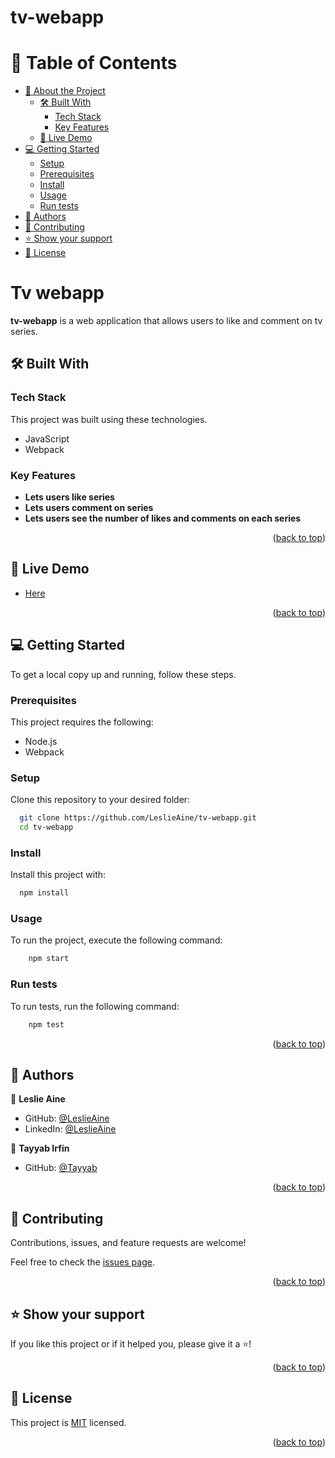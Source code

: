 # tv-webapp
<a name="readme-top"></a>

<!--
HOW TO USE:
This is an example of how you may give instructions on setting up your project locally.

Modify this file to match your project and remove sections that don't apply.

REQUIRED SECTIONS:
- Table of Contents
- About the Project
  - Built With
  - Live Demo
- Getting Started
- Authors
- Future Features
- Contributing
- Show your support
- Acknowledgements
- License

OPTIONAL SECTIONS:
- FAQ

After you're finished please remove all the comments and instructions!
-->

<!-- TABLE OF CONTENTS -->

# 📗 Table of Contents

- [📖 About the Project](#about-project)
  - [🛠 Built With](#built-with)
    - [Tech Stack](#tech-stack)
    - [Key Features](#key-features)
  - [🚀 Live Demo](#live-demo)
- [💻 Getting Started](#getting-started)
  - [Setup](#setup)
  - [Prerequisites](#prerequisites)
  - [Install](#install)
  - [Usage](#usage)
  - [Run tests](#run-tests)
- [👥 Authors](#authors)
- [🤝 Contributing](#contributing)
- [⭐️ Show your support](#support)
- [📝 License](#license)

<!-- PROJECT DESCRIPTION -->

# Tv webapp <a name="about-project"></a>

**tv-webapp** is a web application that allows users to like and comment on tv series.

## 🛠 Built With <a name="built-with"></a>

### Tech Stack <a name="tech-stack"></a>

This project was built using these technologies.

- JavaScript
- Webpack

<!-- Features -->

### Key Features <a name="key-features"></a>

- **Lets users like series**
- **Lets users comment on series**
- **Lets users see the number of likes and comments on each series**

<p align="right">(<a href="#readme-top">back to top</a>)</p>

<!-- LIVE DEMO -->

## 🚀 Live Demo <a name="live-demo"></a>

- [Here](https://LeslieAine.github.io/tv-webapp/)

<p align="right">(<a href="#readme-top">back to top</a>)</p>

<!-- GETTING STARTED -->

## 💻 Getting Started <a name="getting-started"></a>

To get a local copy up and running, follow these steps.

### Prerequisites

This project requires the following:

- Node.js
- Webpack

### Setup

Clone this repository to your desired folder:

```sh
  git clone https://github.com/LeslieAine/tv-webapp.git
  cd tv-webapp
```

### Install

Install this project with:

```sh
  npm install
```

### Usage

To run the project, execute the following command:

```sh
    npm start
```

### Run tests

To run tests, run the following command:

```sh
    npm test
```

<p align="right">(<a href="#readme-top">back to top</a>)</p>

<!-- AUTHORS -->

## 👥 Authors <a name="authors"></a>

👤 **Leslie Aine**

- GitHub: [@LeslieAine](https://github.com/LeslieAine)
- LinkedIn: [@LeslieAine](https://linkedin.com/in/LeslieAine)

👤 **Tayyab Irfin**

- GitHub: [@Tayyab](https://github.com/TayyabKM)

<p align="right">(<a href="#readme-top">back to top</a>)</p>

<!-- CONTRIBUTING -->

## 🤝 Contributing <a name="contributing"></a>

Contributions, issues, and feature requests are welcome!

Feel free to check the [issues page](../../issues/).

<p align="right">(<a href="#readme-top">back to top</a>)</p>

<!-- SUPPORT -->

## ⭐️ Show your support <a name="support"></a>

If you like this project or if it helped you, please give it a ⭐️!

<p align="right">(<a href="#readme-top">back to top</a>)</p>

<!-- LICENSE -->

## 📝 License <a name="license"></a>

This project is [MIT](./LICENSE) licensed.

<p align="right">(<a href="#readme-top">back to top</a>)</p>

